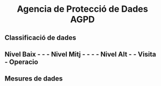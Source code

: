 # <p align="center"> Agencia de Protecció de Dades AGPD</p>

Classificació de dades
----------------------
<h2> Nivel Baix
- 
- 
- 
Nivel Mitj
- 
- 
- 
- 
Nivel Alt
- 
- Visita
- Operacio

Mesures de dades
-----------------
